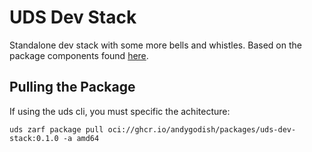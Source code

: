 # UDS Dev Stack

Standalone dev stack with some more bells and whistles. Based on the package components found [here](https://github.com/defenseunicorns/uds-k3d/blob/main/zarf.yaml).

## Pulling the Package

If using the uds cli, you must specific the achitecture: 

```
uds zarf package pull oci://ghcr.io/andygodish/packages/uds-dev-stack:0.1.0 -a amd64
```
